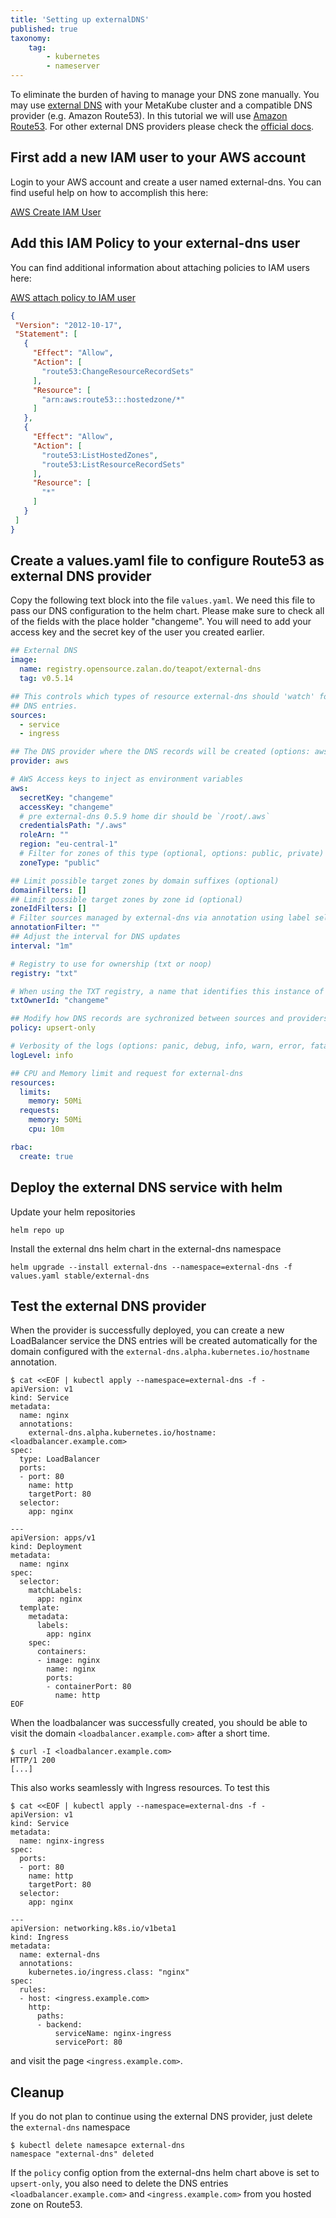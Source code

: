 ```yaml
---
title: 'Setting up externalDNS'
published: true
taxonomy:
    tag:
        - kubernetes
        - nameserver
---
```


To eliminate the burden of having to manage your DNS zone manually. You may use [external DNS](https://github.com/kubernetes-incubator/external-dns) with your MetaKube cluster and a compatible DNS provider (e.g. Amazon Route53). In this tutorial we will use [Amazon Route53](https://aws.amazon.com/de/route53/). For other external DNS providers please check the [official docs](https://github.com/kubernetes-incubator/external-dns/tree/master/docs/tutorials).

## First add a new IAM user to your AWS account

Login to your AWS account and create a user named external-dns. You can find useful help on how to accomplish this here:

[AWS Create IAM User](https://docs.aws.amazon.com/IAM/latest/UserGuide/id_users_create.html)

## Add this IAM Policy to your external-dns user

You can find additional information about attaching policies to IAM users here:

[AWS attach policy to IAM user](https://docs.aws.amazon.com/IAM/latest/UserGuide/access_policies_manage-attach-detach.html)


```json
{
 "Version": "2012-10-17",
 "Statement": [
   {
     "Effect": "Allow",
     "Action": [
       "route53:ChangeResourceRecordSets"
     ],
     "Resource": [
       "arn:aws:route53:::hostedzone/*"
     ]
   },
   {
     "Effect": "Allow",
     "Action": [
       "route53:ListHostedZones",
       "route53:ListResourceRecordSets"
     ],
     "Resource": [
       "*"
     ]
   }
 ]
}
```

## Create a values.yaml file to configure Route53 as external DNS provider

Copy the following text block into the file `values.yaml`. We need this file to pass our DNS configuration to the helm chart. Please make sure to check all of the fields with the place holder "changeme". You will need to add your access key and the secret key of the user you created earlier.

```yaml
## External DNS
image:
  name: registry.opensource.zalan.do/teapot/external-dns
  tag: v0.5.14

## This controls which types of resource external-dns should 'watch' for new
## DNS entries.
sources:
  - service
  - ingress

## The DNS provider where the DNS records will be created (options: aws, google, inmemory, azure, rfc2136 )
provider: aws

# AWS Access keys to inject as environment variables
aws:
  secretKey: "changeme"
  accessKey: "changeme"
  # pre external-dns 0.5.9 home dir should be `/root/.aws`
  credentialsPath: "/.aws"
  roleArn: ""
  region: "eu-central-1"
  # Filter for zones of this type (optional, options: public, private)
  zoneType: "public"

## Limit possible target zones by domain suffixes (optional)
domainFilters: []
## Limit possible target zones by zone id (optional)
zoneIdFilters: []
# Filter sources managed by external-dns via annotation using label selector semantics (default: all sources)
annotationFilter: ""
## Adjust the interval for DNS updates
interval: "1m"

# Registry to use for ownership (txt or noop)
registry: "txt"

# When using the TXT registry, a name that identifies this instance of ExternalDNS
txtOwnerId: "changeme"

## Modify how DNS records are sychronized between sources and providers (options: sync, upsert-only )
policy: upsert-only

# Verbosity of the logs (options: panic, debug, info, warn, error, fatal)
logLevel: info

## CPU and Memory limit and request for external-dns
resources:
  limits:
    memory: 50Mi
  requests:
    memory: 50Mi
    cpu: 10m

rbac:
  create: true
 ```

## Deploy the external DNS service with helm

Update your helm repositories

```shell
helm repo up
```

Install the external dns helm chart in the external-dns namespace

```shell
helm upgrade --install external-dns --namespace=external-dns -f values.yaml stable/external-dns
```

## Test the external DNS provider

When the provider is successfully deployed, you can create a new LoadBalancer service the DNS entries will be created automatically for the domain configured with the `external-dns.alpha.kubernetes.io/hostname` annotation.

```shell
$ cat <<EOF | kubectl apply --namespace=external-dns -f -
apiVersion: v1
kind: Service
metadata:
  name: nginx
  annotations:
    external-dns.alpha.kubernetes.io/hostname: <loadbalancer.example.com>
spec:
  type: LoadBalancer
  ports:
  - port: 80
    name: http
    targetPort: 80
  selector:
    app: nginx

---
apiVersion: apps/v1
kind: Deployment
metadata:
  name: nginx
spec:
  selector:
    matchLabels:
      app: nginx
  template:
    metadata:
      labels:
        app: nginx
    spec:
      containers:
      - image: nginx
        name: nginx
        ports:
        - containerPort: 80
          name: http
EOF
```

When the loadbalancer was successfully created, you should be able to visit the domain `<loadbalancer.example.com>` after a short time.

```shell
$ curl -I <loadbalancer.example.com>
HTTP/1 200
[...]
```

This also works seamlessly with Ingress resources. To test this

```shell
$ cat <<EOF | kubectl apply --namespace=external-dns -f -
apiVersion: v1
kind: Service
metadata:
  name: nginx-ingress
spec:
  ports:
  - port: 80
    name: http
    targetPort: 80
  selector:
    app: nginx

---
apiVersion: networking.k8s.io/v1beta1
kind: Ingress
metadata:
  name: external-dns
  annotations:
    kubernetes.io/ingress.class: "nginx"
spec:
  rules:
  - host: <ingress.example.com>
    http:
      paths:
      - backend:
          serviceName: nginx-ingress
          servicePort: 80
```

and visit the page `<ingress.example.com>`.

## Cleanup

If you do not plan to continue using the external DNS provider, just delete the `external-dns` namespace

```shell
$ kubectl delete namesapce external-dns
namespace "external-dns" deleted
```

If the `policy` config option from the external-dns helm chart above is set to `upsert-only`, you also need to delete the DNS entries `<loadbalancer.example.com>` and `<ingress.example.com>` from you hosted zone on Route53.
